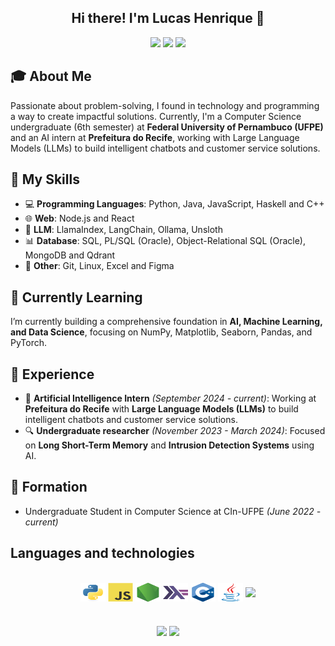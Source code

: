    <h2 align="center"> Hi there! I'm Lucas Henrique 👋 </h2>
   <div align="center"> 
    <a href="https://www.linkedin.com/in/lucas-henrique-03b90829a/" target="_blank"><img src="https://img.shields.io/badge/-LinkedIn-%230077B5?style=for-the-badge&logo=linkedin&logoColor=white" target="_blank"></a> 
    <a href = "mailto:hns.lucass@gmail.com"><img src="https://img.shields.io/badge/Gmail-D14836?style=for-the-badge&logo=gmail&logoColor=white"></a>
    <a href="https://www.instagram.com/lucass_hns/" target="_blank"><img src="https://img.shields.io/badge/-Instagram-%23E4405F?style=for-the-badge&logo=instagram&logoColor=white" target="_blank"></a>
   </div>
   
## 🎓 About Me
Passionate about problem-solving, I found in technology and programming a way to create impactful solutions. Currently, I'm a Computer Science undergraduate (6th semester) at **Federal University of Pernambuco (UFPE)** and an AI intern at **Prefeitura do Recife**, working with Large Language Models (LLMs) to build intelligent chatbots and customer service solutions. 

## 🔧 My Skills
- 💻 **Programming Languages**: Python, Java, JavaScript, Haskell and C++
- 🌐 **Web**: Node.js and React 
- 🧠 **LLM**: LlamaIndex, LangChain, Ollama, Unsloth
- 📊 **Database**: SQL, PL/SQL (Oracle), Object-Relational SQL (Oracle), MongoDB and Qdrant
- 🐧 **Other**: Git, Linux, Excel and Figma 

## 🌱 Currently Learning
I’m currently building a comprehensive foundation in **AI, Machine Learning, and Data Science**, focusing on NumPy, Matplotlib, Seaborn, Pandas, and PyTorch. 

## 💼 Experience
- 🤖 **Artificial Intelligence Intern** *(September 2024 - current)*: Working at **Prefeitura do Recife** with **Large Language Models (LLMs)** to build intelligent chatbots and customer service solutions.   
- 🔍 **Undergraduate researcher** *(November 2023 - March 2024)*: Focused on **Long Short-Term Memory** and **Intrusion Detection Systems** using AI.

## 🏫 Formation
- Undergraduate Student in Computer Science at CIn-UFPE *(June 2022 - current)*

<h2> Languages and technologies </h2>
<div align="center" style="display: inline_block;"><br>
  <img align="center" alt="Lucas-Python" height="30" width="40" src="https://raw.githubusercontent.com/devicons/devicon/master/icons/python/python-original.svg">
  <img align="center" alt="Lucas-JavaScript" height="30" width="40" src="https://raw.githubusercontent.com/devicons/devicon/master/icons/javascript/javascript-original.svg">
  <img align="center" alt="Lucas-Nodejs" height="30" width="40" src="https://raw.githubusercontent.com/devicons/devicon/master/icons/nodejs/nodejs-original.svg">
  <img align="center" alt="Lucas-Haskell" height="30" width="40" src="https://raw.githubusercontent.com/devicons/devicon/master/icons/haskell/haskell-original.svg">
  <img align="center" alt="Lucas-Cplusplus" height="30" width="40" src="https://raw.githubusercontent.com/devicons/devicon/master/icons/cplusplus/cplusplus-original.svg">
  <img align="center" alt="Lucas-Java" height="30" width="40" src="https://raw.githubusercontent.com/devicons/devicon/master/icons/java/java-original.svg">
  <img align="center" src="https://img.shields.io/badge/Linux-FCC624?style=for-the-badge&logo=linux&logoColor=black"> 
</div>

# 
<div align="center">
   <img height="150rem" src="https://github-readme-stats.vercel.app/api?username=lucashnss&hide=jupyter%20notebook&layout=compact&langs_count=7&theme=algolia"/>
    <img height="150rem" src="https://github-readme-stats.vercel.app/api/top-langs/?username=lucashnss&hide=jupyter%20notebook&layout=compact&langs_count=7&theme=algolia"/>
</div>
